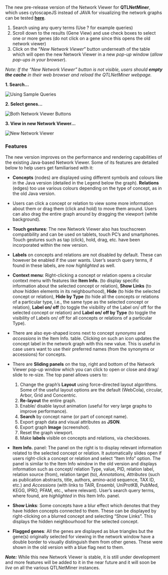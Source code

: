 The new pre-release version of the Network Viewer for **QTLNetMiner**, which uses cytoscapeJS instead of JAVA for  visualizing the network graphs can be tested **[here](https://ondex.rothamsted.ac.uk/QTLNetMinerMaize)**.

1. Search using any query terms (Use ? for example queries)
2. Scroll down to the results (Gene View) and use check boxes to select one or more genes (do not click on a gene since this opens the old network viewer)
3. Click on the “_New Network Viewer_” button underneath of the table which will open the new Network Viewer in a new _pop-up_ window (_allow pop-ups in your browser_).

_Note: If the “New Network Viewer” button is not visible, users should **empty the cache** in their web browser and reload the QTLNetMiner webpage._

**1. Search...**

![Using Sample Queries](https://ondex.rothamsted.ac.uk/QTLNetMiner/New_Network_1.png)

**2. Select genes...**

![Both Network Viewer Buttons](https://ondex.rothamsted.ac.uk/QTLNetMiner/New_Network_2.png)

**3. View in new Network Viewer...**

![New Network Viewer](https://ondex.rothamsted.ac.uk/QTLNetMiner/NewNetworkViewer.png)

### Features
The new version improves on the performance and rendering capabilities of the existing Java-based Network Viewer. Some of its features are detailed below to help users get familiarised with it:

* **Concepts** (nodes) are displayed using different symbols and colours like in the Java version (detailed in the Legend below the graph). **Relations** (edges) too use various colours depending on the type of concept, as in the old Java version.

* Users can click a concept or relation to view some more information about them or drag them (click and hold) to move them around. Users can also drag the entire graph around by dragging the viewport (white background).

* **Touch gestures**: The new Network Viewer also has touchscreen compatibility and can be used on tablets, touch PC’s and smartphones. Touch gestures such as tap (click), hold, drag, etc. have been incorporated within the new version.

* **Labels** on concepts and relations are not disabled by default. These can however be enabled if the user wants. User’s search query terms, if found in these labels, are now _highlighted_ as well.

* **Context menu**: Right-clicking a concept or relation opens a circular context menu with features like **Item Info.** (to display specific information about the selected concept or relation), **Show Links** (to show hidden elements in its neighbourhood), **Hide** (to hide the selected concept or relation), **Hide by Type** (to hide all the concepts or relations of a particular type, i.e., the same type as the selected concept or relation), **Label on/ off** (to toggle the visibility of the Label on/ off for the selected concept or relation) and **Label on/ off by Type** (to toggle the visibility of Labels on/ off for all concepts or relations of a particular Type). 

* There are also eye-shaped icons next to concept <i>synonyms</i> and <i>accessions</i> in the Item Info. table. Clicking on such an icon updates the concept label in the network graph with this new value. This is useful in case users want to use their preferred names (from the synonyms or accessions) for concepts.

* There are **Sliding panels** on the top, right and bottom of the Network Viewer pop-up window which you can click to open or close and drag/ slide to re-size. The top panel allows users to: 
    1. Change the graph’s **Layout** using force-directed layout algorithms. Some of the useful layout options are the default (WebCola), circular, Arbor, Grid and Concentric.
    1. **Re-layout** the entire graph.
    1. Enable/ disable layout animation (useful for very large graphs to improve performance).
    1. **Search** by concept name (or part of concept name).
    1. Export graph data and visual attributes as **JSON**.
    1. Export graph **Image** (screenshot).
    1. Reset the graph viewport.
    1. Make **labels** visible on concepts and relations, via checkboxes.

* **Item Info.** panel: The panel on the right is to display relevant information related to the selected concept or relation. It automatically slides open if users right-click a concept or relation and select “Item Info” option. The panel is similar to the Item Info window in the old version and displays information such as concept/ relation Type, value, PID, relation label, relation source (from), relation target (to), _Annotations, Attributes_ (such as publication abstracts, title, authors, amino-acid sequence, TAX ID, etc.) and _Accessions_ (with links to TAIR, Ensembl, UniProtKB, PubMed, KEGG, IPRO, PFAM, etc., where relevant). User’s search query terms, where found, are _highlighted_ in this Item Info. panel.

* **Show Links**: Some concepts have a blur effect which denotes that they have hidden concepts connected to them. These can be displayed by right-clicking on a blurred concept and selecting “Show Links”. This displays the hidden neighbourhood for the selected concept.

* **Flagged genes**: All the genes are displayed as blue triangles but the gene(s) originally selected for viewing in the network window have a double border to visually distinguish them from other genes. These were shown in the old version with a blue flag next to them. 

**_Note:_** While this new Network Viewer is stable, it is still under development and more features will be added to it in the near future and it will soon be _live_ on all the various QTLNetMiner instances.